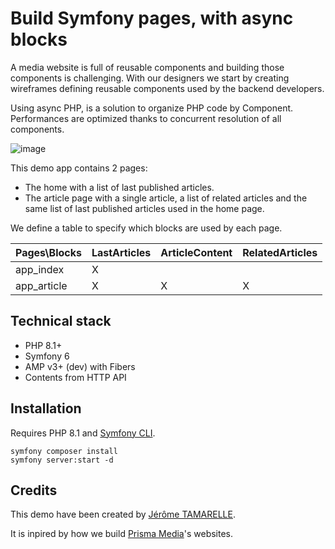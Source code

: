 # Build Symfony pages, with async blocks

A media website is full of reusable components and building those 
components is challenging. With our designers we start by creating 
wireframes defining reusable components used by the backend developers.

Using async PHP, is a solution to organize PHP code by Component.
Performances are optimized thanks to concurrent resolution of all components.

![image](https://user-images.githubusercontent.com/400034/162593609-afdd44f1-8eb4-48b4-9ab5-afd4f96dcaf5.png)

This demo app contains 2 pages:
- The home with a list of last published articles.
- The article page with a single article, a list of related articles 
and the same list of last published articles used in the home page.

We define a table to specify which blocks are used by each page.

| Pages\Blocks	| LastArticles 	| ArticleContent 	| RelatedArticles 	|
|-------------	|--------------	|----------------	|-----------------	|
| app_index   	| X            	|                	|                 	|
| app_article 	| X            	| X              	| X               	|

## Technical stack

- PHP 8.1+
- Symfony 6
- AMP v3+ (dev) with Fibers
- Contents from HTTP API

## Installation

Requires PHP 8.1 and [Symfony CLI](https://symfony.com/download). 

```console
symfony composer install
symfony server:start -d
```

## Credits

This demo have been created by [Jérôme TAMARELLE](https://jerome.tamarelle.net).

It is inpired by how we build [Prisma Media](https://www.prismamedia.com/)'s websites.
